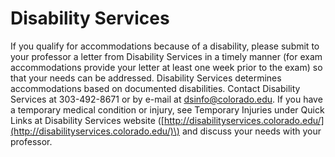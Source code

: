 # Disability Services

If you qualify for accommodations because of a disability, please submit to your professor a letter from Disability Services in a timely manner \(for exam accommodations provide your letter at least one week prior to the exam\) so that your needs can be addressed. Disability Services determines accommodations based on documented disabilities. Contact Disability Services at 303-492-8671 or by e-mail at [dsinfo@colorado.edu](mailto:dsinfo@colorado.edu). If you have a temporary medical condition or injury, see Temporary Injuries under Quick Links at Disability Services website \([http://disabilityservices.colorado.edu/](http://disabilityservices.colorado.edu/)\) and discuss your needs with your professor.

